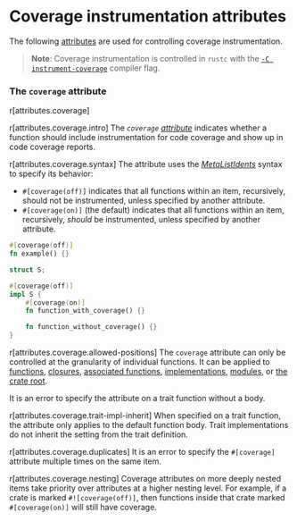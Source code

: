 # Coverage instrumentation attributes

The following [attributes] are used for controlling coverage instrumentation.

> **Note**: Coverage instrumentation is controlled in `rustc` with the [`-C instrument-coverage`] compiler flag.

[`-C instrument-coverage`]: ../../rustc/instrument-coverage.html

### The `coverage` attribute

r[attributes.coverage]

r[attributes.coverage.intro]
The *`coverage` [attribute]* indicates whether a function should include instrumentation for code coverage and show up in code coverage reports.

r[attributes.coverage.syntax]
The attribute uses the [_MetaListIdents_] syntax to specify its behavior:

* `#[coverage(off)]` indicates that all functions within an item, recursively, should not be instrumented, unless specified by another attribute.
* `#[coverage(on)]` (the default) indicates that all functions within an item, recursively, *should* be instrumented, unless specified by another attribute.

```rust
#[coverage(off)]
fn example() {}

struct S;

#[coverage(off)]
impl S {
    #[coverage(on)]
    fn function_with_coverage() {}

    fn function_without_coverage() {}
}
```

r[attributes.coverage.allowed-positions]
The `coverage` attribute can only be controlled at the granularity of individual functions. It can be applied to [functions], [closures], [associated functions], [implementations], [modules], or [the crate root].

It is an error to specify the attribute on a trait function without a body.

r[attributes.coverage.trait-impl-inherit]
When specified on a trait function, the attribute only applies to the default function body. Trait implementations do not inherit the setting from the trait definition.

r[attributes.coverage.duplicates]
It is an error to specify the `#[coverage]` attribute multiple times on the same item.

r[attributes.coverage.nesting]
Coverage attributes on more deeply nested items take priority over attributes at a higher nesting level. For example, if a crate is marked `#![coverage(off)]`, then functions inside that crate marked `#[coverage(on)]` will still have coverage.

[_MetaListIdents_]: ../attributes.md#meta-item-attribute-syntax
[associated functions]: ../items/associated-items.md#associated-functions-and-methods
[attribute]: ../attributes.md
[attributes]: ../attributes.md
[closures]: ../expressions/closure-expr.md
[functions]: ../items/functions.md
[implementations]: ../items/implementations.md
[modules]: ../items/modules.md
[the crate root]: ../crates-and-source-files.md
